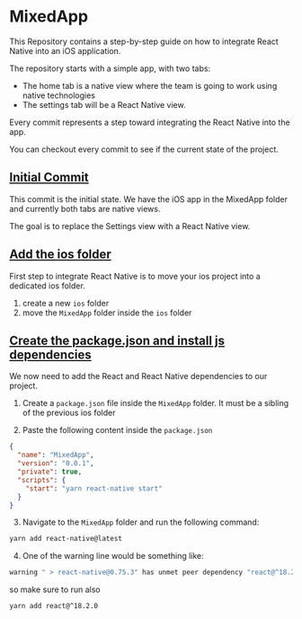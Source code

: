 # MixedApp

This Repository contains a step-by-step guide on how to integrate React Native into an iOS application.

The repository starts with a simple app, with two tabs:
* The home tab is a native view where the team is going to work using native technologies
* The settings tab will be a React Native view.

Every commit represents a step toward integrating the React Native into the app.

You can checkout every commit to see if the current state of the project.

## [Initial Commit](https://github.com/cipolleschi/MixedApp/commit/c1f322cb7c124cb732d99cca1985278f1c951efc)

This commit is the initial state. We have the iOS app in the MixedApp folder and currently both tabs are native views.

The goal is to replace the Settings view with a React Native view.

## [Add the ios folder](https://github.com/cipolleschi/MixedApp/commit/2ad3edecd9931b107c5c4532c1193c4d8ad56ca9)

First step to integrate React Native is to move your ios project into a dedicated ios folder.

1. create a new `ios` folder
2. move the `MixedApp` folder inside the `ios` folder

## [Create the package.json and install js dependencies]()

We now need to add the React and React Native dependencies to our project.

1. Create a `package.json` file inside the `MixedApp` folder. It must be a sibling of the previous ios folder

2. Paste the following content inside the `package.json`
```json
{
  "name": "MixedApp",
  "version": "0.0.1",
  "private": true,
  "scripts": {
    "start": "yarn react-native start"
  }
}
```

3. Navigate to the `MixedApp` folder and run the following command:
```sh
yarn add react-native@latest
```

4. One of the warning line would be something like:
```sh
warning " > react-native@0.75.3" has unmet peer dependency "react@^18.2.0".
```
so make sure to run also
```sh
yarn add react@^18.2.0
```

